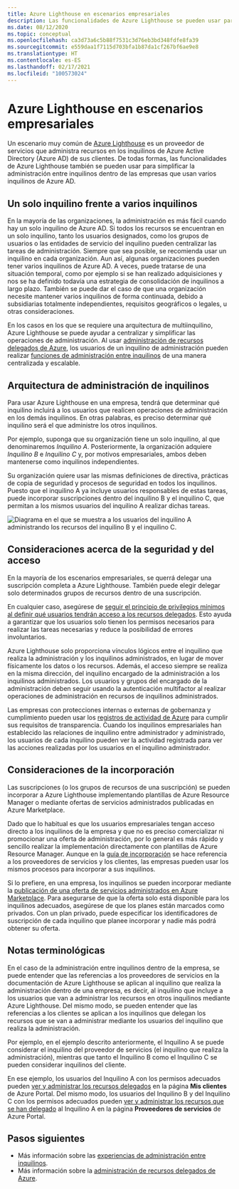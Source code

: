 ```yaml
---
title: Azure Lighthouse en escenarios empresariales
description: Las funcionalidades de Azure Lighthouse se pueden usar para simplificar la administración entre inquilinos en empresas que utilizan varios inquilinos de Azure AD.
ms.date: 08/12/2020
ms.topic: conceptual
ms.openlocfilehash: ca3d73a6c5b88f7531c3d76eb3bd348fdfe8fa39
ms.sourcegitcommit: e559daa1f7115d703bfa1b87da1cf267bf6ae9e8
ms.translationtype: HT
ms.contentlocale: es-ES
ms.lasthandoff: 02/17/2021
ms.locfileid: "100573024"
---
```

# <a name="azure-lighthouse-in-enterprise-scenarios"></a>Azure Lighthouse en escenarios empresariales

Un escenario muy común de [Azure Lighthouse](../overview.md) es un proveedor de servicios que administra recursos en los inquilinos de Azure Active Directory (Azure AD) de sus clientes. De todas formas, las funcionalidades de Azure Lighthouse también se pueden usar para simplificar la administración entre inquilinos dentro de las empresas que usan varios inquilinos de Azure AD.

## <a name="single-vs-multiple-tenants"></a>Un solo inquilino frente a varios inquilinos

En la mayoría de las organizaciones, la administración es más fácil cuando hay un solo inquilino de Azure AD. Si todos los recursos se encuentran en un solo inquilino, tanto los usuarios designados, como los grupos de usuarios o las entidades de servicio del inquilino pueden centralizar las tareas de administración. Siempre que sea posible, se recomienda usar un inquilino en cada organización. Aun así, algunas organizaciones pueden tener varios inquilinos de Azure AD. A veces, puede tratarse de una situación temporal, como por ejemplo si se han realizado adquisiciones y nos se ha definido todavía una estrategia de consolidación de inquilinos a largo plazo. También se puede dar el caso de que una organización necesite mantener varios inquilinos de forma continuada, debido a subsidiarias totalmente independientes, requisitos geográficos o legales, u otras consideraciones.

En los casos en los que se requiere una arquitectura de multiinquilino, Azure Lighthouse se puede ayudar a centralizar y simplificar las operaciones de administración. Al usar [administración de recursos delegados de Azure](azure-delegated-resource-management.md), los usuarios de un inquilino de administración pueden realizar [funciones de administración entre inquilinos](cross-tenant-management-experience.md) de una manera centralizada y escalable.

## <a name="tenant-management-architecture"></a>Arquitectura de administración de inquilinos

Para usar Azure Lighthouse en una empresa, tendrá que determinar qué inquilino incluirá a los usuarios que realicen operaciones de administración en los demás inquilinos. En otras palabras, es preciso determinar qué inquilino será el que administre los otros inquilinos.

Por ejemplo, suponga que su organización tiene un solo inquilino, al que denominaremos *Inquilino A*. Posteriormente, la organización adquiere *Inquilino B* e *Inquilino C* y, por motivos empresariales, ambos deben mantenerse como inquilinos independientes.

Su organización quiere usar las mismas definiciones de directiva, prácticas de copia de seguridad y procesos de seguridad en todos los inquilinos. Puesto que el inquilino A ya incluye usuarios responsables de estas tareas, puede incorporar suscripciones dentro del inquilino B y el inquilino C, que permitan a los mismos usuarios del inquilino A realizar dichas tareas.

![Diagrama en el que se muestra a los usuarios del inquilino A administrando los recursos del inquilino B y el inquilino C.](../media/enterprise-azure-lighthouse.jpg)

## <a name="security-and-access-considerations"></a>Consideraciones acerca de la seguridad y del acceso

En la mayoría de los escenarios empresariales, se querrá delegar una suscripción completa a Azure Lighthouse. También puede elegir delegar solo determinados grupos de recursos dentro de una suscripción.

En cualquier caso, asegúrese de [seguir el principio de privilegios mínimos al definir qué usuarios tendrán acceso a los recursos delegados](recommended-security-practices.md#assign-permissions-to-groups-using-the-principle-of-least-privilege). Esto ayuda a garantizar que los usuarios solo tienen los permisos necesarios para realizar las tareas necesarias y reduce la posibilidad de errores involuntarios.

Azure Lighthouse solo proporciona vínculos lógicos entre el inquilino que realiza la administración y los inquilinos administrados, en lugar de mover físicamente los datos o los recursos. Además, el acceso siempre se realiza en la misma dirección, del inquilino encargado de la administración a los inquilinos administrados.  Los usuarios y grupos del encargado de la administración deben seguir usando la autenticación multifactor al realizar operaciones de administración en recursos de inquilinos administrados.

Las empresas con protecciones internas o externas de gobernanza y cumplimiento pueden usar los [registros de actividad de Azure](../../azure-monitor/essentials/platform-logs-overview.md) para cumplir sus requisitos de transparencia. Cuando los inquilinos empresariales han establecido las relaciones de inquilino entre administrador y administrado, los usuarios de cada inquilino pueden ver la actividad registrada para ver las acciones realizadas por los usuarios en el inquilino administrador.

## <a name="onboarding-considerations"></a>Consideraciones de la incorporación

Las suscripciones (o los grupos de recursos de una suscripción) se pueden incorporar a Azure Lighthouse implementando plantillas de Azure Resource Manager o mediante ofertas de servicios administrados publicadas en Azure Marketplace.

Dado que lo habitual es que los usuarios empresariales tengan acceso directo a los inquilinos de la empresa y que no es preciso comercializar ni promocionar una oferta de administración, por lo general es más rápido y sencillo realizar la implementación directamente con plantillas de Azure Resource Manager. Aunque en la [guía de incorporación](../how-to/onboard-customer.md) se hace referencia a los proveedores de servicios y los clientes, las empresas pueden usar los mismos procesos para incorporar a sus inquilinos.

Si lo prefiere, en una empresa, los inquilinos se pueden incorporar mediante la [publicación de una oferta de servicios administrados en Azure Marketplace](../how-to/publish-managed-services-offers.md). Para asegurarse de que la oferta solo está disponible para los inquilinos adecuados, asegúrese de que los planes están marcados como privados. Con un plan privado, puede especificar los identificadores de suscripción de cada inquilino que planee incorporar y nadie más podrá obtener su oferta.

## <a name="terminology-notes"></a>Notas terminológicas

En el caso de la administración entre inquilinos dentro de la empresa, se puede entender que las referencias a los proveedores de servicios en la documentación de Azure Lighthouse se aplican al inquilino que realiza la administración dentro de una empresa, es decir, al inquilino que incluye a los usuarios que van a administrar los recursos en otros inquilinos mediante Azure Lighthouse. Del mismo modo, se pueden entender que las referencias a los clientes se aplican a los inquilinos que delegan los recursos que se van a administrar mediante los usuarios del inquilino que realiza la administración.

Por ejemplo, en el ejemplo descrito anteriormente, el Inquilino A se puede considerar el inquilino del proveedor de servicios (el inquilino que realiza la administración), mientras que tanto el Inquilino B como el Inquilino C se pueden considerar inquilinos del cliente.

En ese ejemplo, los usuarios del Inquilino A con los permisos adecuados pueden [ver y administrar los recursos delegados](../how-to/view-manage-customers.md) en la página **Mis clientes** de Azure Portal. Del mismo modo, los usuarios del Inquilino B y del Inquilino C con los permisos adecuados pueden [ver y administrar los recursos que se han delegado](../how-to/view-manage-service-providers.md) al Inquilino A en la página **Proveedores de servicios** de Azure Portal.

## <a name="next-steps"></a>Pasos siguientes

- Más información sobre las [experiencias de administración entre inquilinos](cross-tenant-management-experience.md).
- Más información sobre la [administración de recursos delegados de Azure](azure-delegated-resource-management.md).
